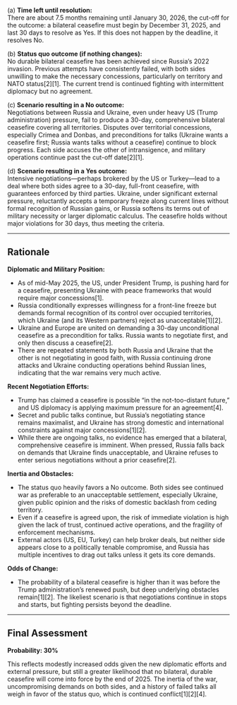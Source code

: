 (a) **Time left until resolution:**  
There are about 7.5 months remaining until January 30, 2026, the cut-off for the outcome: a bilateral ceasefire must begin by December 31, 2025, and last 30 days to resolve as Yes. If this does not happen by the deadline, it resolves No.

(b) **Status quo outcome (if nothing changes):**  
No durable bilateral ceasefire has been achieved since Russia’s 2022 invasion. Previous attempts have consistently failed, with both sides unwilling to make the necessary concessions, particularly on territory and NATO status[2][1]. The current trend is continued fighting with intermittent diplomacy but no agreement.

(c) **Scenario resulting in a No outcome:**  
Negotiations between Russia and Ukraine, even under heavy US (Trump administration) pressure, fail to produce a 30-day, comprehensive bilateral ceasefire covering all territories. Disputes over territorial concessions, especially Crimea and Donbas, and preconditions for talks (Ukraine wants a ceasefire first; Russia wants talks without a ceasefire) continue to block progress. Each side accuses the other of intransigence, and military operations continue past the cut-off date[2][1].

(d) **Scenario resulting in a Yes outcome:**  
Intensive negotiations—perhaps brokered by the US or Turkey—lead to a deal where both sides agree to a 30-day, full-front ceasefire, with guarantees enforced by third parties. Ukraine, under significant external pressure, reluctantly accepts a temporary freeze along current lines without formal recognition of Russian gains, or Russia softens its terms out of military necessity or larger diplomatic calculus. The ceasefire holds without major violations for 30 days, thus meeting the criteria.

---

## Rationale

**Diplomatic and Military Position:**
- As of mid-May 2025, the US, under President Trump, is pushing hard for a ceasefire, presenting Ukraine with peace frameworks that would require major concessions[1].
- Russia conditionally expresses willingness for a front-line freeze but demands formal recognition of its control over occupied territories, which Ukraine (and its Western partners) reject as unacceptable[1][2].
- Ukraine and Europe are united on demanding a 30-day unconditional ceasefire as a precondition for talks. Russia wants to negotiate first, and only then discuss a ceasefire[2].
- There are repeated statements by both Russia and Ukraine that the other is not negotiating in good faith, with Russia continuing drone attacks and Ukraine conducting operations behind Russian lines, indicating that the war remains very much active.

**Recent Negotiation Efforts:**
- Trump has claimed a ceasefire is possible “in the not-too-distant future,” and US diplomacy is applying maximum pressure for an agreement[4].
- Secret and public talks continue, but Russia’s negotiating stance remains maximalist, and Ukraine has strong domestic and international constraints against major concessions[1][2].
- While there are ongoing talks, no evidence has emerged that a bilateral, comprehensive ceasefire is imminent. When pressed, Russia falls back on demands that Ukraine finds unacceptable, and Ukraine refuses to enter serious negotiations without a prior ceasefire[2].

**Inertia and Obstacles:**
- The status quo heavily favors a No outcome. Both sides see continued war as preferable to an unacceptable settlement, especially Ukraine, given public opinion and the risks of domestic backlash from ceding territory.
- Even if a ceasefire is agreed upon, the risk of immediate violation is high given the lack of trust, continued active operations, and the fragility of enforcement mechanisms.
- External actors (US, EU, Turkey) can help broker deals, but neither side appears close to a politically tenable compromise, and Russia has multiple incentives to drag out talks unless it gets its core demands.

**Odds of Change:**
- The probability of a bilateral ceasefire is higher than it was before the Trump administration’s renewed push, but deep underlying obstacles remain[1][2]. The likeliest scenario is that negotiations continue in stops and starts, but fighting persists beyond the deadline.

---

## Final Assessment

**Probability: 30%**

This reflects modestly increased odds given the new diplomatic efforts and external pressure, but still a greater likelihood that no bilateral, durable ceasefire will come into force by the end of 2025. The inertia of the war, uncompromising demands on both sides, and a history of failed talks all weigh in favor of the status quo, which is continued conflict[1][2][4].